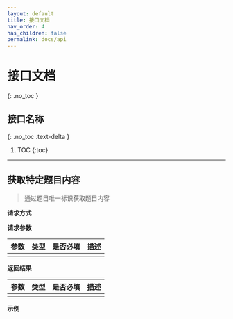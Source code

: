 ```yaml
---
layout: default
title: 接口文档
nav_order: 4
has_children: false
permalink: docs/api
---
```


# 接口文档
{: .no_toc }

## 接口名称
{: .no_toc .text-delta }

1. TOC
{:toc}

---

## 获取特定题目内容

> 通过题目唯一标识获取题目内容

**请求方式**



**请求参数**

| 参数 | 类型 | 是否必填 | 描述 |
| ---- | ---- | -------- | ---- |
|      |      |          |      |



**返回结果**

| 参数 | 类型 | 是否必填 | 描述 |
| ---- | ---- | -------- | ---- |
|      |      |          |      |



**示例**

```json

```


